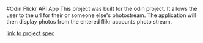 #Odin Flickr API App
This project was built for the odin project. It allows the user to the url for their or someone else's photostream. The application will then display photos from the entered flikr accounts photo stream.

[link to project spec](http://www.theodinproject.com/ruby-on-rails/apis) 